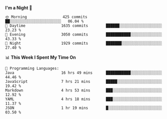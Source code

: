 <!--START_SECTION:waka-->
**I'm a Night 🦉** 

```text
🌞 Morning                425 commits         ██░░░░░░░░░░░░░░░░░░░░░░░   06.04 % 
🌆 Daytime                1635 commits        ██████░░░░░░░░░░░░░░░░░░░   23.23 % 
🌃 Evening                3050 commits        ███████████░░░░░░░░░░░░░░   43.33 % 
🌙 Night                  1929 commits        ███████░░░░░░░░░░░░░░░░░░   27.40 % 
```


📊 **This Week I Spent My Time On** 

```text
💬 Programming Languages: 
Java                     16 hrs 49 mins      ███████████░░░░░░░░░░░░░░   44.46 % 
JavaScript               7 hrs 21 mins       █████░░░░░░░░░░░░░░░░░░░░   19.42 % 
Markdown                 4 hrs 53 mins       ███░░░░░░░░░░░░░░░░░░░░░░   12.92 % 
YAML                     4 hrs 18 mins       ███░░░░░░░░░░░░░░░░░░░░░░   11.37 % 
JSON                     1 hr 19 mins        █░░░░░░░░░░░░░░░░░░░░░░░░   03.50 % 
```


<!--END_SECTION:waka-->

